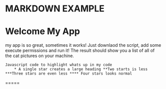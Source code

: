 MARKDOWN EXAMPLE
=====
Welcome My App
=====

my app is so great, sometimes it works! Just downlaod the script, add some execute permissions and run it! The result should show you a list of all of the cat pictures on your machine. 

    Javascript code to highlight whats up in my code 
        * A single star creates a large heading **Two starts is less ***Three stars are even less **** Four stars looks normal
=====